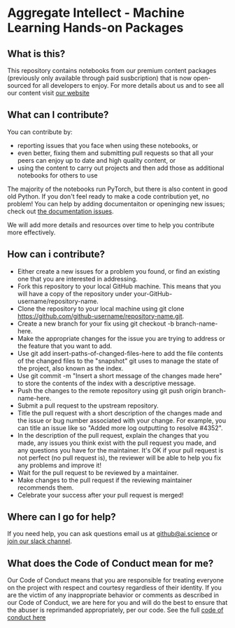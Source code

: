 # Aggregate Intellect - Machine Learning Hands-on Packages

## What is this?
This repository contains notebooks from our premium content packages (previously only available through paid susbcription) that is now open-sourced for all developers to enjoy. For more details about us and to see all our content visit [our website](https://ai.science)

## What can I contribute?
You can contribute by:
- reporting issues that you face when using these notebooks, or 
- even better, fixing them and submitting pull requests so that all your peers can enjoy up to date and high quality content, or
- using the content to carry out projects and then add those as additional notebooks for others to use 

The majority of the notebooks run PyTorch, but there is also content in good old Python. If you don't feel ready to make a code contribution yet, no problem! You can help by adding documentaiton or openinging new issues; check out [the documentation issues](https://github.com/Aggregate-Intellect/original-handson-packages/issues).

We will add more details and resources over time to help you contribute more effectively. 

## How can i contribute?
- Either create a new issues for a problem you found, or find an existing one that you are interested in addressing.
- Fork this repository to your local GitHub machine. This means that you will have a copy of the repository under your-GitHub-username/repository-name.
- Clone the repository to your local machine using git clone https://github.com/github-username/repository-name.git.
- Create a new branch for your fix using git checkout -b branch-name-here.
- Make the appropriate changes for the issue you are trying to address or the feature that you want to add.
- Use git add insert-paths-of-changed-files-here to add the file contents of the changed files to the "snapshot" git uses to manage the state of the project, also known as the index.
- Use git commit -m "Insert a short message of the changes made here" to store the contents of the index with a descriptive message.
- Push the changes to the remote repository using git push origin branch-name-here.
- Submit a pull request to the upstream repository.
- Title the pull request with a short description of the changes made and the issue or bug number associated with your change. For example, you can title an issue like so "Added more log outputting to resolve #4352".
- In the description of the pull request, explain the changes that you made, any issues you think exist with the pull request you made, and any questions you have for the maintainer. It's OK if your pull request is not perfect (no pull request is), the reviewer will be able to help you fix any problems and improve it!
- Wait for the pull request to be reviewed by a maintainer.
- Make changes to the pull request if the reviewing maintainer recommends them.
- Celebrate your success after your pull request is merged!

## Where can I go for help?
If you need help, you can ask questions email us at github@ai.science or [join our slack channel](https://join.slack.com/t/aisc-to/shared_invite/zt-f5zq5l35-PSIJTFk4v60FML177PgsPg).

## What does the Code of Conduct mean for me?
Our Code of Conduct means that you are responsible for treating everyone on the project with respect and courtesy regardless of their identity. If you are the victim of any inappropriate behavior or comments as described in our Code of Conduct, we are here for you and will do the best to ensure that the abuser is reprimanded appropriately, per our code. See the full [code of conduct here](https://ai.science/terms#h.sjo4zfili0cl)
